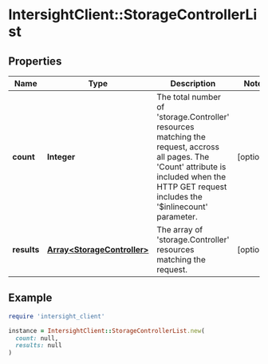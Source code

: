 # IntersightClient::StorageControllerList

## Properties

| Name | Type | Description | Notes |
| ---- | ---- | ----------- | ----- |
| **count** | **Integer** | The total number of &#39;storage.Controller&#39; resources matching the request, accross all pages. The &#39;Count&#39; attribute is included when the HTTP GET request includes the &#39;$inlinecount&#39; parameter. | [optional] |
| **results** | [**Array&lt;StorageController&gt;**](StorageController.md) | The array of &#39;storage.Controller&#39; resources matching the request. | [optional] |

## Example

```ruby
require 'intersight_client'

instance = IntersightClient::StorageControllerList.new(
  count: null,
  results: null
)
```

